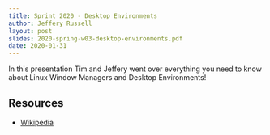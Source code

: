 ```yaml
---
title: Sprint 2020 - Desktop Environments
author: Jeffery Russell
layout: post
slides: 2020-spring-w03-desktop-environments.pdf
date: 2020-01-31
---
```


In this presentation Tim and Jeffery went over everything you need to know about Linux Window Managers and Desktop Environments!

## Resources

- [Wikipedia](https://en.wikipedia.org/wiki/Desktop_environment)
